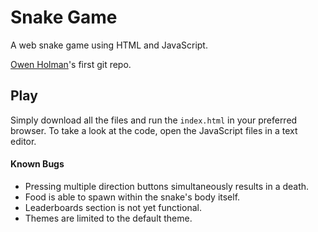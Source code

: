 # Snake Game
A web snake game using HTML and JavaScript.

[Owen Holman](https://owenholman.com/)'s first git repo.

## Play
Simply download all the files and run the `index.html` in your preferred browser.
To take a look at the code, open the JavaScript files in a text editor.

#### Known Bugs
* Pressing multiple direction buttons simultaneously results in a death.
* Food is able to spawn within the snake's body itself.
* Leaderboards section is not yet functional.
* Themes are limited to the default theme.
